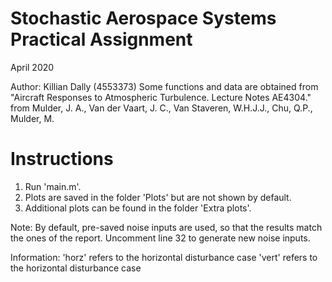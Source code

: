 # Stochastic Aerospace Systems Practical Assignment
April 2020

Author: Killian Dally (4553373)
Some functions and data are obtained from "Aircraft Responses to Atmospheric Turbulence. Lecture Notes AE4304." from Mulder, J. A., Van der Vaart, J. C., Van Staveren, W.H.J.J., Chu, Q.P., Mulder, M.

# Instructions

1. Run 'main.m'.
2. Plots are saved in the folder 'Plots' but are not shown by default.
3. Additional plots can be found in the folder 'Extra plots'.

Note: By default, pre-saved noise inputs are used, so that the results match the ones of the report.
Uncomment line 32 to generate new noise inputs.


Information: 'horz' refers to the horizontal disturbance case
            'vert' refers to the horizontal disturbance case
